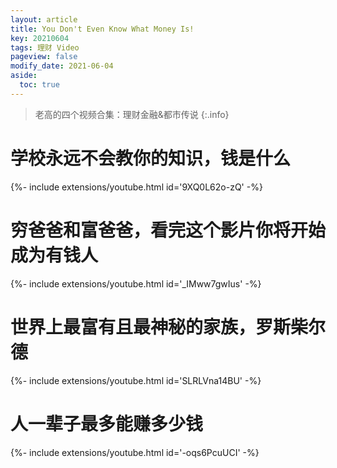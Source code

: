 ```yaml
---
layout: article
title: You Don't Even Know What Money Is!
key: 20210604
tags: 理财 Video
pageview: false
modify_date: 2021-06-04
aside:
  toc: true
---
```




> 老高的四个视频合集：理财金融&都市传说
> {:.info}

<!--more-->

# 学校永远不会教你的知识，钱是什么

<!--more-->

{%- include extensions/youtube.html id='9XQ0L62o-zQ' -%}





# 穷爸爸和富爸爸，看完这个影片你将开始成为有钱人

<!--more-->

{%- include extensions/youtube.html id='_IMww7gwIus' -%}





# 世界上最富有且最神秘的家族，罗斯柴尔德

<!--more-->

{%- include extensions/youtube.html id='SLRLVna14BU' -%}





# 人一辈子最多能赚多少钱

<!--more-->

{%- include extensions/youtube.html id='-oqs6PcuUCI' -%}










